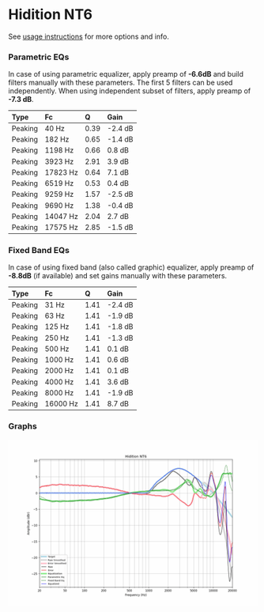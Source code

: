 # Hidition NT6
See [usage instructions](https://github.com/jaakkopasanen/AutoEq#usage) for more options and info.

### Parametric EQs
In case of using parametric equalizer, apply preamp of **-6.6dB** and build filters manually
with these parameters. The first 5 filters can be used independently.
When using independent subset of filters, apply preamp of **-7.3 dB**.

| Type    | Fc       |    Q | Gain    |
|:--------|:---------|:-----|:--------|
| Peaking | 40 Hz    | 0.39 | -2.4 dB |
| Peaking | 182 Hz   | 0.65 | -1.4 dB |
| Peaking | 1198 Hz  | 0.66 | 0.8 dB  |
| Peaking | 3923 Hz  | 2.91 | 3.9 dB  |
| Peaking | 17823 Hz | 0.64 | 7.1 dB  |
| Peaking | 6519 Hz  | 0.53 | 0.4 dB  |
| Peaking | 9259 Hz  | 1.57 | -2.5 dB |
| Peaking | 9690 Hz  | 1.38 | -0.4 dB |
| Peaking | 14047 Hz | 2.04 | 2.7 dB  |
| Peaking | 17575 Hz | 2.85 | -1.5 dB |

### Fixed Band EQs
In case of using fixed band (also called graphic) equalizer, apply preamp of **-8.8dB**
(if available) and set gains manually with these parameters.

| Type    | Fc       |    Q | Gain    |
|:--------|:---------|:-----|:--------|
| Peaking | 31 Hz    | 1.41 | -2.4 dB |
| Peaking | 63 Hz    | 1.41 | -1.9 dB |
| Peaking | 125 Hz   | 1.41 | -1.8 dB |
| Peaking | 250 Hz   | 1.41 | -1.3 dB |
| Peaking | 500 Hz   | 1.41 | 0.1 dB  |
| Peaking | 1000 Hz  | 1.41 | 0.6 dB  |
| Peaking | 2000 Hz  | 1.41 | 0.1 dB  |
| Peaking | 4000 Hz  | 1.41 | 3.6 dB  |
| Peaking | 8000 Hz  | 1.41 | -1.9 dB |
| Peaking | 16000 Hz | 1.41 | 8.7 dB  |

### Graphs
![](./Hidition%20NT6.png)